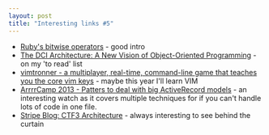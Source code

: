 ```yaml
---
layout: post
title: "Interesting links #5"
---
```


* [Ruby's bitwise operators](http://calleerlandsson.com/rubys-bitwise-operators) - good intro
* [The DCI Architecture: A New Vision of Object-Oriented Programming](http://www.artima.com/articles/dci_vision.html) - on my 'to read' list
* [vimtronner - a multiplayer, real-time, command-line game that teaches you the core vim keys](http://carbonfive.github.io/vimtronner/) - maybe this year I'll learn VIM
* [ArrrrCamp 2013 - Patters to deal with big ActiveRecord models](http://www.youtube.com/watch?v=ori_StLXMSk) - an interesting watch as it covers multiple techniques for if you can't handle lots of code in one file.
* [Stripe Blog: CTF3 Architecture](https://stripe.com/blog/ctf3-architecture) - always interesting to see behind the curtain